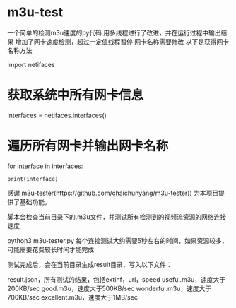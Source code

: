 # m3u-test
一个简单的检测m3u速度的py代码
用多线程进行了改进，并在运行过程中输出结果
增加了网卡速度检测，超过一定值线程暂停
网卡名称需要修改
以下是获得网卡名称方法

import netifaces
 # 获取系统中所有网卡信息
interfaces = netifaces.interfaces()
 # 遍历所有网卡并输出网卡名称
 
for interface in interfaces:

    print(interface)
    
  感谢 m3u-tester(https://github.com/chaichunyang/m3u-tester)) 为本项目提供了基础功能。
  
  脚本会检查当前目录下的.m3u文件，并测试所有检测到的视频流资源的网络连接速度

python3 m3u-tester.py
每个连接测试大约需要5秒左右的时间，如果资源较多，可能需要花费较长时间才能完成

测试完成后，会在当前目录生成result目录，写入以下文件：

result.json，所有测试的结果，包括extinf，url，speed
useful.m3u，速度大于200KB/sec
good.m3u，速度大于500KB/sec
wonderful.m3u，速度大于700KB/sec
excellent.m3u，速度大于1MB/sec
